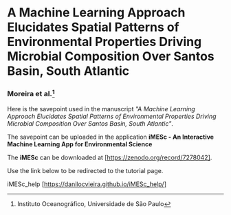 # A Machine Learning Approach Elucidates Spatial Patterns of Environmental Properties Driving Microbial Composition Over Santos Basin, South Atlantic

### Moreira et al.[^1]
[^1]: Instituto Oceanográfico, Universidade de São Paulo

Here is the savepoint used in the manuscript *"A Machine Learning Approach Elucidates Spatial Patterns of Environmental Properties Driving Microbial Composition Over Santos Basin, South Atlantic"*.

The savepoint can be uploaded in the application **iMESc - An Interactive Machine Learning App for Environmental Science**

The **iMESc** can be downloaded at [https://zenodo.org/record/7278042].

Use the link below to be redirected to the tutorial page.

iMESc_help [https://danilocvieira.github.io/iMESc_help/]

